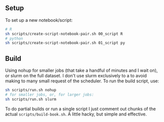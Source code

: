 
## Setup

To set up a new notebook/script:

```bash
# R
sh scripts/create-script-notebook-pair.sh 00_script R
# python
sh scripts/create-script-notebook-pair.sh 01_script py
```


## Build

Using nohup for smaller jobs (that take a handful of minutes and I wait on), or slurm on the full dataset. I don't use slurm exclusively to a to avoid making to many small request of the scheduler. To run the build script, use:

```bash
sh scripts/run.sh nohup
# for smaller jobs, or, for larger jobs:
sh scripts/run.sh slurm
```

To do partial builds or run a single script I just comment out chunks of the actual `scripts/build-book.sh`. A little hacky, but simple and effective.


